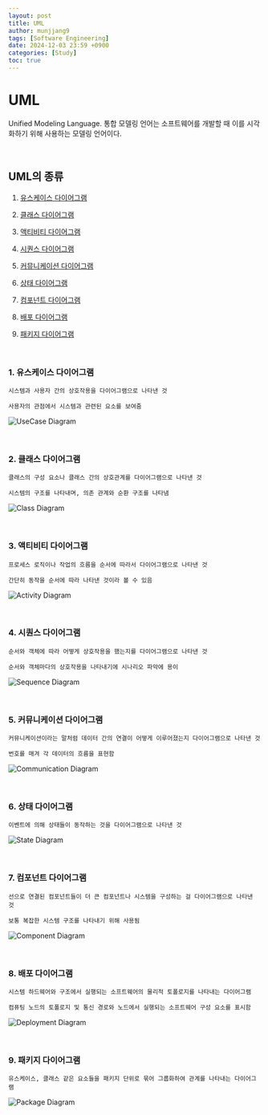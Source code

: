 ```yaml
---
layout: post
title: UML
author: munjjang9
tags: [Software Engineering]
date: 2024-12-03 23:59 +0900
categories: [Study]
toc: true
---
```


# UML
Unified Modeling Language. 통합 모델링 언어는 소프트웨어를 개발할 때 이를 시각화하기 위해 사용하는 모델링 언어이다.

<br>

## UML의 종류

1. [유스케이스 다이어그램](https://munjjang9.github.io/keywords/2024/12/03/todays-keywords-UML/#1-%EC%9C%A0%EC%8A%A4%EC%BC%80%EC%9D%B4%EC%8A%A4-%EB%8B%A4%EC%9D%B4%EC%96%B4%EA%B7%B8%EB%9E%A8)

2. [클래스 다이어그램](https://munjjang9.github.io/keywords/2024/12/03/todays-keywords-UML/#2-%ED%81%B4%EB%9E%98%EC%8A%A4-%EB%8B%A4%EC%9D%B4%EC%96%B4%EA%B7%B8%EB%9E%A8)

3. [액티비티 다이어그램](https://munjjang9.github.io/keywords/2024/12/03/todays-keywords-UML/#3-%EC%95%A1%ED%8B%B0%EB%B9%84%ED%8B%B0-%EB%8B%A4%EC%9D%B4%EC%96%B4%EA%B7%B8%EB%9E%A8)

4. [시퀀스 다이어그램](https://munjjang9.github.io/keywords/2024/12/03/todays-keywords-UML/#4-%EC%8B%9C%ED%80%80%EC%8A%A4-%EB%8B%A4%EC%9D%B4%EC%96%B4%EA%B7%B8%EB%9E%A8)

5. [커뮤니케이션 다이어그램](https://munjjang9.github.io/keywords/2024/12/03/todays-keywords-UML/#5-%EC%BB%A4%EB%AE%A4%EB%8B%88%EC%BC%80%EC%9D%B4%EC%85%98-%EB%8B%A4%EC%9D%B4%EC%96%B4%EA%B7%B8%EB%9E%A8)

6. [상태 다이어그램](https://munjjang9.github.io/keywords/2024/12/03/todays-keywords-UML/#6-%EC%83%81%ED%83%9C-%EB%8B%A4%EC%9D%B4%EC%96%B4%EA%B7%B8%EB%9E%A8)

7. [컴포넌트 다이어그램](https://munjjang9.github.io/keywords/2024/12/03/todays-keywords-UML/#7-%EC%BB%B4%ED%8F%AC%EB%84%8C%ED%8A%B8-%EB%8B%A4%EC%9D%B4%EC%96%B4%EA%B7%B8%EB%9E%A8)

8. [배포 다이어그램](https://munjjang9.github.io/keywords/2024/12/03/todays-keywords-UML/#8-%EB%B0%B0%ED%8F%AC-%EB%8B%A4%EC%9D%B4%EC%96%B4%EA%B7%B8%EB%9E%A8)

9. [패키지 다이어그램](https://munjjang9.github.io/keywords/2024/12/03/todays-keywords-UML/#9-%ED%8C%A8%ED%82%A4%EC%A7%80-%EB%8B%A4%EC%9D%B4%EC%96%B4%EA%B7%B8%EB%9E%A8)

<br>

<!-- 이미지 넣기 -->

### 1. 유스케이스 다이어그램

    시스템과 사용자 간의 상호작용을 다이어그램으로 나타낸 것

    사용자의 관점에서 시스템과 관련된 요소를 보여줌

![UseCase Diagram](/assets/images/UseCaseDiagram_Example.png "UseCase Diagram Example")

<br>

### 2. 클래스 다이어그램
    클래스의 구성 요소나 클래스 간의 상호관계를 다이어그램으로 나타낸 것

    시스템의 구조를 나타내며, 의존 관계와 순환 구조를 나타냄

![Class Diagram](/assets/images/ClassDiagram_Example.png "Class Diagram Example")

<br>

### 3. 액티비티 다이어그램
    프로세스 로직이나 작업의 흐름을 순서에 따라서 다이어그램으로 나타낸 것

    간단히 동작을 순서에 따라 나타낸 것이라 볼 수 있음

![Activity Diagram](/assets/images/ActivityDiagram_Example.png "Activity Diagram Example")

<br>

### 4. 시퀀스 다이어그램
    순서와 객체에 따라 어떻게 상호작용을 했는지를 다이어그램으로 나타낸 것

    순서와 객체마다의 상호작용을 나타내기에 시나리오 파악에 용이

![Sequence Diagram](/assets/images/SequenceDiagram_Example.png "Sequence Diagram Example")

<br>

### 5. 커뮤니케이션 다이어그램
    커뮤니케이션이라는 말처럼 데이터 간의 연결이 어떻게 이루어졌는지 다이어그램으로 나타낸 것

    번호를 매겨 각 데이터의 흐름을 표현함
    
![Communication Diagram](/assets/images/CommunicationDiagram_Example.png "Communication Diagram Example")

<br>

### 6. 상태 다이어그램
    이벤트에 의해 상태들이 동작하는 것을 다이어그램으로 나타낸 것

![State Diagram](/assets/images/StateDiagram_Example.png "State Diagram Example")

<br>

### 7. 컴포넌트 다이어그램
    선으로 연결된 컴포넌트들이 더 큰 컴포넌트나 시스템을 구성하는 걸 다이어그램으로 나타낸 것

    보통 복잡한 시스템 구조를 나타내기 위해 사용됨

![Component Diagram](/assets/images/ComponentDiagram_Example.png "Component Diagram Example")

<br>

### 8. 배포 다이어그램
    시스템 하드웨어와 구조에서 실행되는 소프트웨어의 물리적 토폴로지를 나타내는 다이어그램
    
    컴퓨팅 노드의 토폴로지 및 통신 경로와 노드에서 실행되는 소프트웨어 구성 요소를 표시함

![Deployment Diagram](/assets/images/DeploymentDiagram_Example.png "Deployment Diagram Example")

<br>

### 9. 패키지 다이어그램
    유스케이스, 클래스 같은 요소들을 패키지 단위로 묶어 그룹화하여 관계를 나타내는 다이어그램

![Package Diagram](/assets/images/ClassDiagram_Example.png "Package Diagram Example")
